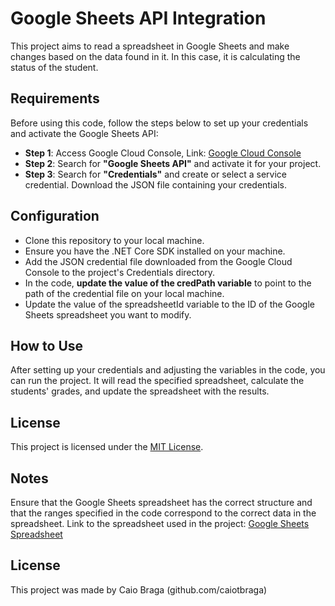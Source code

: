 # Google Sheets API Integration
This project aims to read a spreadsheet in Google Sheets and make changes based on the data found in it. In this case, it is calculating the status of the student.

## Requirements
Before using this code, follow the steps below to set up your credentials and activate the Google Sheets API:

- **Step 1**: Access Google Cloud Console, Link: [Google Cloud Console](https://www.google.com/aclk?sa=l&ai=DChcSEwjp38z90byEAxU2YUgAHd9mB3UYABAAGgJjZQ&gclid=EAIaIQobChMI6d_M_dG8hAMVNmFIAB3fZgd1EAAYASAAEgLBg_D_BwE&sig=AOD64_00JYK1PVOod-wWc5tqJ_uYVTyoag&q&adurl&ved=2ahUKEwix3Mb90byEAxWHppUCHacwBWgQ0Qx6BAgFEAE)
- **Step 2**: Search for **"Google Sheets API"** and activate it for your project.
- **Step 3**: Search for **"Credentials"** and create or select a service credential. Download the JSON file containing your credentials.

## Configuration
- Clone this repository to your local machine.
- Ensure you have the .NET Core SDK installed on your machine.
- Add the JSON credential file downloaded from the Google Cloud Console to the project's Credentials directory.
- In the code, **update the value of the credPath variable** to point to the path of the credential file on your local machine.
- Update the value of the spreadsheetId variable to the ID of the Google Sheets spreadsheet you want to modify.

## How to Use
After setting up your credentials and adjusting the variables in the code, you can run the project. It will read the specified spreadsheet, calculate the students' grades, and update the spreadsheet with the results.

## License

This project is licensed under the [MIT License](LICENSE).

## Notes
Ensure that the Google Sheets spreadsheet has the correct structure and that the ranges specified in the code correspond to the correct data in the spreadsheet.
Link to the spreadsheet used in the project: [Google Sheets Spreadsheet](https://docs.google.com/spreadsheets/d/1-iz4w7WxPP5Dj6I-UjL5t1Y9WDrXqgg_g7B2csJVRbo/edit#gid=0)

## License
This project was made by Caio Braga (github.com/caiotbraga)
